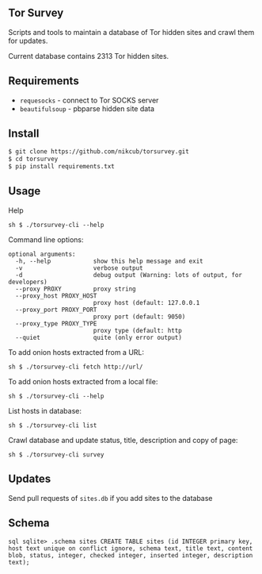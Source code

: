 ## Tor Survey

Scripts and tools to maintain a database of Tor hidden sites and crawl them for updates.

Current database contains 2313 Tor hidden sites.

## Requirements

 * `requesocks` - connect to Tor SOCKS server
 * `beautifulsoup` - pbparse hidden site data

## Install

```sh
$ git clone https://github.com/nikcub/torsurvey.git
$ cd torsurvey
$ pip install requirements.txt
```

## Usage

Help

``sh
$ ./torsurvey-cli --help
``

Command line options:

```
optional arguments:
  -h, --help            show this help message and exit
  -v                    verbose output
  -d                    debug output (Warning: lots of output, for developers)
  --proxy PROXY         proxy string
  --proxy_host PROXY_HOST
                        proxy host (default: 127.0.0.1
  --proxy_port PROXY_PORT
                        proxy port (default: 9050)
  --proxy_type PROXY_TYPE
                        proxy type (default: http
  --quiet               quite (only error output)
```

To add onion hosts extracted from a URL:

``sh
$ ./torsurvey-cli fetch http://url/
``

To add onion hosts extracted from a local file:

``sh
$ ./torsurvey-cli --help
``

List hosts in database:

``sh
$ ./torsurvey-cli list
``

Crawl database and update status, title, description and copy of page:

``sh
$ ./torsurvey-cli survey
``

## Updates

Send pull requests of `sites.db` if you add sites to the database

## Schema

``sql
sqlite> .schema sites
CREATE TABLE sites (id INTEGER primary key, host text unique on conflict ignore, schema text, title text, content blob, status, integer, checked integer, inserted integer, description text);
``